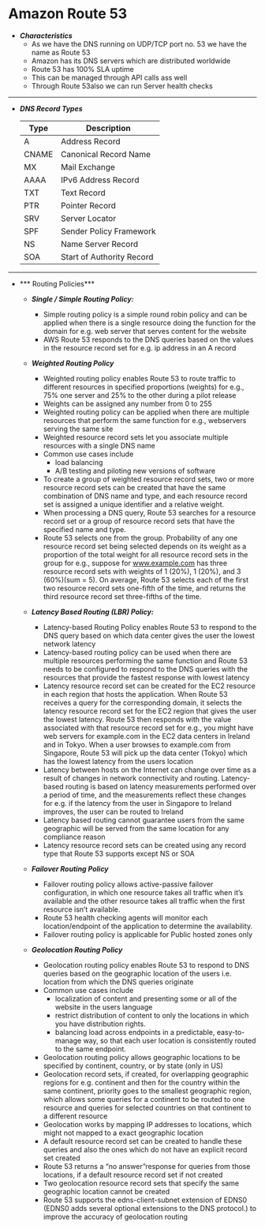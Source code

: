 # Amazon Route 53

- ***Characteristics***
	- As we have the DNS running on UDP/TCP port no. 53 we have the name as Route 53
	- Amazon has its DNS servers which are distributed worldwide
	- Route 53 has 100% SLA uptime
	- This can be managed through API calls ass well
	- Through Route 53also we can run Server health checks

---

- ***DNS Record Types***

	Type | Description
	-----|------------
	A | Address Record
	CNAME | Canonical Record Name
	MX | Mail Exchange
	AAAA | IPv6 Address Record 
	TXT | Text Record
	PTR | Pointer Record
	SRV | Server Locator
	SPF | Sender Policy Framework
	NS | Name Server Record
	SOA | Start of Authority Record

---

- *** Routing Policies***

	- ***Single / Simple Routing Policy:***
		- Simple routing policy is a simple round robin policy and can be applied when there is a single resource doing the function for the domain for e.g. web server that serves content for the website
		- AWS Route 53 responds to the DNS queries based on the values in the resource record set for e.g. ip address in an A record

	- ***Weighted Routing Policy***
		- Weighted routing policy enables Route 53 to route traffic to different resources in specified proportions (weights) for e.g., 75% one server and 25% to the other during a pilot release
		- Weights can be assigned any number from 0 to 255
		- Weighted routing policy can be applied when there are multiple resources that perform the same function for e.g., webservers serving the same site
		- Weighted resource record sets let you associate multiple resources with a single DNS name
		- Common use cases include
			- load balancing
			- A/B testing and piloting new versions of software
		- To create a group of weighted resource record sets, two or more resource record sets can be created that have the same combination of DNS name and type, and each resource record set is assigned a unique identifier and a relative weight.
		- When processing a DNS query, Route 53 searches for a resource record set or a group of resource record sets that have the specified name and type.
		- Route 53 selects one from the group. Probability of any one resource record set being selected depends on its weight as a proportion of the total weight for all resource record sets in the group for e.g., suppose for www.example.com has three resource record sets with weights of 1 (20%), 1 (20%), and 3 (60%)(sum = 5). On average, Route 53 selects each of the first two resource record sets one-fifth of the time, and returns the third resource record set three-fifths of the time.

	- ***Latency Based Routing (LBR) Policy:***
		- Latency-based Routing Policy enables Route 53 to respond to the DNS query based on which data center gives the user the lowest network latency
		- Latency-based routing policy can be used when there are multiple resources performing the same function and Route 53 needs to be configured to respond to the DNS queries with the resources that provide the fastest response with lowest latency
		- Latency resource record set can be created for the EC2 resource in each region that hosts the application. When Route 53 receives a query for the corresponding domain, it selects the latency resource record set for the EC2 region that gives the user the lowest latency. Route 53 then responds with the value associated with that resource record set for e.g., you might have web servers for example.com in the EC2 data centers in Ireland and in Tokyo. When a user browses to example.com from Singapore, Route 53 will pick up the data center (Tokyo) which has the lowest latency from the users location
		- Latency between hosts on the Internet can change over time as a result of changes in network connectivity and routing. Latency-based routing is based on latency measurements performed over a period of time, and the measurements reflect these changes for e.g. if the latency from the user in Singapore to Ireland improves, the user can be routed to Ireland
		- Latency based routing cannot guarantee users from the same geographic will be served from the same location for any compliance reason
		- Latency resource record sets can be created using any record type that Route 53 supports except NS or SOA

	- ***Failover Routing Policy***
		- Failover routing policy allows active-passive failover configuration, in which one resource takes all traffic when it’s available and the other resource takes all traffic when the first resource isn’t available.
		- Route 53 health checking agents will monitor each location/endpoint of the application to determine the availability.
		- Failover routing policy is applicable for Public hosted zones only

	- ***Geolocation Routing Policy***
		- Geolocation routing policy enables Route 53 to respond to DNS queries based on the geographic location of the users i.e. location from which the DNS queries originate
		- Common use cases include
			- localization of content and presenting some or all of the website in the users language
			- restrict distribution of content to only the locations in which you have distribution rights.
			- balancing load across endpoints in a predictable, easy-to-manage way, so that each user location is consistently routed to the same endpoint.
		- Geolocation routing policy allows geographic locations to be specified by continent, country, or by state (only in US)
		- Geolocation record sets, if created, for overlapping geographic regions for e.g. continent and then for the country within the same continent, priority goes to the smallest geographic region, which allows some queries for a continent to be routed to one resource and queries for selected countries on that continent to a different resource
		- Geolocation works by mapping IP addresses to locations, which might not mapped to a exact geographic location
		- A default resource record set can be created to handle these queries and also the ones which do not have an explicit record set created
		- Route 53 returns a “no answer”response for queries from those locations, if a default resource record set if not created
		- Two geolocation resource record sets that specify the same geographic location cannot be created
		- Route 53 supports the edns-client-subnet extension of EDNS0 (EDNS0 adds several optional extensions to the DNS protocol.) to improve the accuracy of geolocation routing
